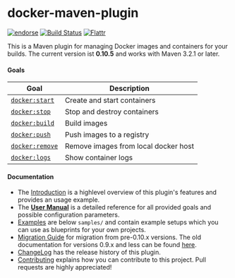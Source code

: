 # docker-maven-plugin

[![endorse](http://api.coderwall.com/rhuss/endorsecount.png)](http://coderwall.com/rhuss)
[![Build Status](https://secure.travis-ci.org/rhuss/docker-maven-plugin.png)](http://travis-ci.org/rhuss/docker-maven-plugin)
[![Flattr](http://api.flattr.com/button/flattr-badge-large.png)](http://flattr.com/thing/73919/Jolokia-JMX-on-Capsaicin)

This is a Maven plugin for managing Docker images and containers for your builds.
The current version ist **0.10.5** and works with Maven 3.2.1 or later.

#### Goals

| Goal                                          | Description                          |
| --------------------------------------------- | ------------------------------------ |
| [`docker:start`](doc/manual.md#dockerstart)   | Create and start containers          |
| [`docker:stop`](doc/manual.md#dockerstop)     | Stop and destroy containers          |
| [`docker:build`](doc/manual.md#dockerbuild)   | Build images                         |
| [`docker:push`](doc/manual.md#dockerpush)     | Push images to a registry            |
| [`docker:remove`](doc/manual.md#dockerremove) | Remove images from local docker host |
| [`docker:logs`](doc/manual.md#dockerlogs)       | Show container logs                  |

#### Documentation

* The [Introduction](doc/intro.md) is a highlevel
  overview of this plugin's features and provides an usage example.
* The **[User Manual](doc/manual.md)** is a detailed reference for all
  provided goals and possible configuration parameters.
* [Examples](doc/examples.md) are below `samples/` and contain example
  setups which you can use as blueprints for your own projects.
* [Migration Guide](doc/migration-0.9.x.md) for migration from pre-0.10.x versions.
  The old documentation for versions 0.9.x and less can be found [here](doc/readme-0.9.x.md).
* [ChangeLog](doc/changelog.md) has the release history of this plugin.
* [Contributing](doc/contributing.md) explains how you can contribute to this project. Pull requests are highly appreciated!
  



